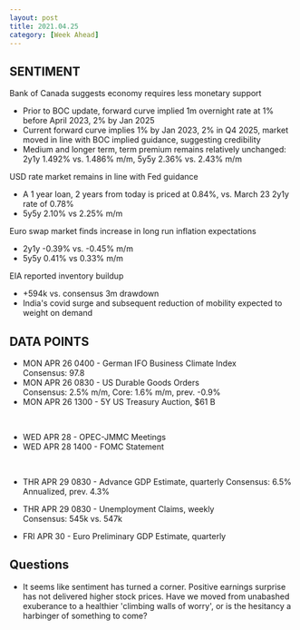 ```yaml
---
layout: post
title: 2021.04.25
category: [Week Ahead]
---
```


## SENTIMENT

Bank of Canada suggests economy requires less monetary support  
*  Prior to BOC update, forward curve implied 1m overnight rate at 1% before April 2023, 2% by Jan 2025   
*  Current forward curve implies 1% by Jan 2023, 2% in Q4 2025, market moved in line with BOC implied guidance, suggesting credibility  
*  Medium and longer term, term premium remains relatively unchanged: 2y1y 1.492% vs. 1.486% m/m, 5y5y 2.36% vs. 2.43% m/m 

USD rate market remains in line with Fed guidance    
*  A 1 year loan, 2 years from today is priced at 0.84%, vs. March 23 2y1y rate of 0.78%     
*  5y5y 2.10% vs 2.25% m/m

Euro swap market finds increase in long run inflation expectations      
*  2y1y -0.39% vs. -0.45% m/m  
*  5y5y 0.41% vs 0.33% m/m    

EIA reported inventory buildup  
* +594k vs. consensus 3m drawdown  
* India's covid surge and subsequent reduction of mobility expected to weight on demand  

## DATA POINTS 

* MON APR 26 0400 - German IFO Business Climate Index  
Consensus: 97.8   
* MON APR 26 0830 - US Durable Goods Orders  
Consensus: 2.5% m/m, Core: 1.6% m/m, prev. -0.9%  
* MON APR 26 1300 - 5Y US Treasury Auction, $61 B
  
<br />

* WED APR 28      - OPEC-JMMC Meetings  
* WED APR 28 1400 - FOMC Statement  

<br />

* THR APR 29 0830 - Advance GDP Estimate, quarterly
Consensus: 6.5% Annualized, prev. 4.3%   
* THR APR 29 0830 - Unemployment Claims, weekly  
Consensus: 545k vs. 547k  

* FRI APR 30      - Euro Preliminary GDP Estimate, quarterly 


## Questions 
* It seems like sentiment has turned a corner. Positive earnings surprise has not delivered higher stock prices. Have we moved from unabashed exuberance to a healthier 'climbing walls of worry', or is the hesitancy a harbinger of something to come?
